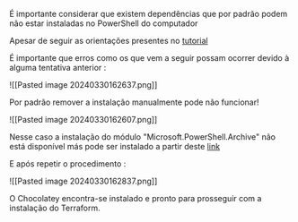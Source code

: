 
É importante considerar que existem dependências que por padrão podem não estar instaladas no PowerShell do computador

Apesar de seguir as orientações presentes no [tutorial](https://docs.chocolatey.org/en-us/choco/setup)

É importante que erros como os que vem a seguir possam ocorrer devido à alguma tentativa anterior :

![[Pasted image 20240330162637.png]]

Por padrão remover a instalação manualmente pode não funcionar!

![[Pasted image 20240330162607.png]]

Nesse caso a instalação do módulo "Microsoft.PowerShell.Archive" não está disponível más pode ser instalado a partir deste [link](https://www.powershellgallery.com/packages/Microsoft.PowerShell.Archive/1.2.5)

E após repetir o procedimento :

![[Pasted image 20240330162837.png]]

O Chocolatey encontra-se instalado e pronto para prosseguir com a instalação do Terraform.